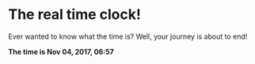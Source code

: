 # The real time clock!

Ever wanted to know what the time is? Well, your journey is about to end!

**The time is Nov 04, 2017, 06:57**